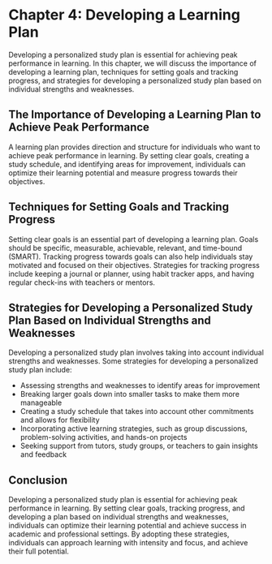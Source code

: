 Chapter 4: Developing a Learning Plan
=====================================

Developing a personalized study plan is essential for achieving peak performance in learning. In this chapter, we will discuss the importance of developing a learning plan, techniques for setting goals and tracking progress, and strategies for developing a personalized study plan based on individual strengths and weaknesses.

The Importance of Developing a Learning Plan to Achieve Peak Performance
------------------------------------------------------------------------

A learning plan provides direction and structure for individuals who want to achieve peak performance in learning. By setting clear goals, creating a study schedule, and identifying areas for improvement, individuals can optimize their learning potential and measure progress towards their objectives.

Techniques for Setting Goals and Tracking Progress
--------------------------------------------------

Setting clear goals is an essential part of developing a learning plan. Goals should be specific, measurable, achievable, relevant, and time-bound (SMART). Tracking progress towards goals can also help individuals stay motivated and focused on their objectives. Strategies for tracking progress include keeping a journal or planner, using habit tracker apps, and having regular check-ins with teachers or mentors.

Strategies for Developing a Personalized Study Plan Based on Individual Strengths and Weaknesses
------------------------------------------------------------------------------------------------

Developing a personalized study plan involves taking into account individual strengths and weaknesses. Some strategies for developing a personalized study plan include:

* Assessing strengths and weaknesses to identify areas for improvement
* Breaking larger goals down into smaller tasks to make them more manageable
* Creating a study schedule that takes into account other commitments and allows for flexibility
* Incorporating active learning strategies, such as group discussions, problem-solving activities, and hands-on projects
* Seeking support from tutors, study groups, or teachers to gain insights and feedback

Conclusion
----------

Developing a personalized study plan is essential for achieving peak performance in learning. By setting clear goals, tracking progress, and developing a plan based on individual strengths and weaknesses, individuals can optimize their learning potential and achieve success in academic and professional settings. By adopting these strategies, individuals can approach learning with intensity and focus, and achieve their full potential.
